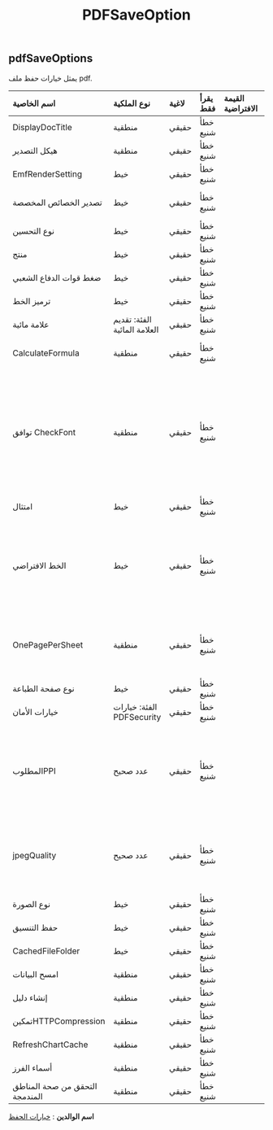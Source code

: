 ﻿---
title: PDFSaveOption
second_title: Aspose.Cells Cloud Documen
type: docs
url: /ar/specification/model/pdfsaveoptions/
description: "Aspose.Cells مواصفات النموذج السحابي: PdfSaveOptions. تعامل بسهولة مع Excel ومستندات جداول البيانات الأخرى التي تحتوي على ميزات مثل الفتح والتوليد والتحرير والتقسيم والدمج والمقارنة والتحويل"
kwords: Excel، Office، جدول البيانات، Cloud REST API، PdfSaveOptions
weight: 50
---
## **pdfSaveOptions**

 يمثل خيارات حفظ ملف pdf.

| اسم الخاصية| نوع الملكية| لاغية| يقرأ فقط| القيمة الافتراضية| وصف|
|:- |:- |:- |:- |:- |:- |
| DisplayDocTitle| منطقية| حقيقي| خطأ شنيع|| يشير إلى ما إذا كان شريط عنوان النافذة يجب أن يعرض عنوان المستند.|
| هيكل التصدير| منطقية| حقيقي| خطأ شنيع|| يشير إلى ما إذا كان سيتم تصدير بنية المستند.|
| EmfRenderSetting| خيط| حقيقي| خطأ شنيع|| الإعداد لتقديم ملف التعريف Emf.|
| تصدير الخصائص المخصصة| خيط| حقيقي| خطأ شنيع|| يحدد طريقة تصدير CustomDocumentPropertyCollection إلى الملف PDF.|
| نوع التحسين| خيط| حقيقي| خطأ شنيع|| الحصول على نوع تحسين pdf وتعيينه.|
| منتج| خيط| حقيقي| خطأ شنيع|| الحصول على منتج مستند pdf الذي تم إنشاؤه وتعيينه.|
| ضغط قوات الدفاع الشعبي| خيط| حقيقي| خطأ شنيع|| أشر إلى خوارزمية الضغط.|
| ترميز الخط| خيط| حقيقي| خطأ شنيع|| الحصول على أو تعيين ترميز الخط المضمن في ملف pdf.|
| علامة مائية|الفئة: تقديم العلامة المائية| حقيقي| خطأ شنيع|| الحصول على العلامة المائية أو تعيينها للإخراج.|
| CalculateFormula| منطقية| حقيقي| خطأ شنيع|| يشير إلى ما إذا كان سيتم حساب الصيغ قبل حفظ ملف pdf. القيمة الافتراضية خاطئة.|
| توافق CheckFont| منطقية| حقيقي| خطأ شنيع|| يشير إلى ما إذا كان يجب التحقق من توافق الخط لكل حرف في النص. القيمة الافتراضية هي الحقيقية. تعطيل هذه الخاصية قد يعطي أداء أفضل. ولكن عندما لا يمكن استخدام الخط الافتراضي أو المحدد للنص/الحرف لعرضه، فقد تظهر أحرف غير قابلة للقراءة (مثل الكتلة) في ملف pdf الذي تم إنشاؤه. في مثل هذه الحالة، يجب على المستخدم الاحتفاظ بهذه الخاصية على أنها صحيحة بحيث يمكن البحث عن الخط البديل واستخدامه لعرض النص بدلاً من ذلك؛|
| امتثال| خيط| حقيقي| خطأ شنيع|| سيتم تحويل المصنف إلى pdf وفقًا لـ PdfCompliance في هذه الخاصية.|
| الخط الافتراضي| خيط| حقيقي| خطأ شنيع||عندما تكون الأحرف الموجودة في Excel عبارة عن Unicode ولا يتم تعيينها بالخط الصحيح في نمط الخلية، فقد تظهر ككتلة في ملف pdf، صورة. قم بتعيين الخط الافتراضي مثل MingLiu أو MS Gothic لإظهار هذه الأحرف. إذا لم يتم تعيين هذه الخاصية، فسيستخدم Aspose.Cells الخط الافتراضي للنظام لإظهار أحرف Unicode هذه.|
| OnePagePerSheet| منطقية| حقيقي| خطأ شنيع|| إذا كان OnePagePerSheet صحيحًا، فسيتم إخراج كل محتوى ورقة واحدة إلى صفحة واحدة فقط في النتيجة. سيكون حجم الورق الخاص بإعداد الصفحات غير صالح، وستظل الإعدادات الأخرى لإعداد الصفحات سارية المفعول.|
| نوع صفحة الطباعة| خيط| حقيقي| خطأ شنيع|| يشير إلى الصفحات التي لن تتم طباعتها.|
| خيارات الأمان| الفئة: خيارات PDFSecurity| حقيقي| خطأ شنيع|| اضبط هذه الخيارات عندما تكون هناك حاجة إلى الأمان في نتيجة xls2pdf.|
| المطلوبPPI| عدد صحيح| حقيقي| خطأ شنيع||قم بتعيين PPI المطلوب (بكسل لكل بوصة) لإعادة تشكيل الصور وجودة jpeg سيتم تحويل جميع الصور إلى JPEG مع إعداد الجودة المحدد، وسيتم إعادة تشكيل الصور التي تكون أكبر من PPI المحدد (بكسل لكل بوصة). وحدات البكسل المطلوبة لكل بوصة. 220 جودة عالية. 150 جودة الشاشة. 96 جودة البريد الإلكتروني.|
| jpegQuality| عدد صحيح| حقيقي| خطأ شنيع|| قم بتعيين PPI المطلوب (بكسل لكل بوصة) لإعادة تشكيل الصور وجودة jpeg سيتم تحويل جميع الصور إلى JPEG مع إعداد الجودة المحدد، وسيتم إعادة تشكيل الصور التي تكون أكبر من PPI المحدد (بكسل لكل بوصة). 0 - 100% JPEG الجودة.|
| نوع الصورة| خيط| حقيقي| خطأ شنيع|| يمثل نوع الصورة عند تحويل المخطط والشكل.|
| حفظ التنسيق| خيط| حقيقي| خطأ شنيع|||
| CachedFileFolder| خيط| حقيقي| خطأ شنيع|||
| امسح البيانات| منطقية| حقيقي| خطأ شنيع|||
| إنشاء دليل| منطقية| حقيقي| خطأ شنيع|||
| تمكينHTTPCompression| منطقية| حقيقي| خطأ شنيع|||
| RefreshChartCache| منطقية| حقيقي| خطأ شنيع|||
| أسماء الفرز| منطقية| حقيقي| خطأ شنيع|||
| التحقق من صحة المناطق المندمجة| منطقية| حقيقي| خطأ شنيع|||

**اسم الوالدين** : [خيارات الحفظ](/specification/model/saveoptions)

